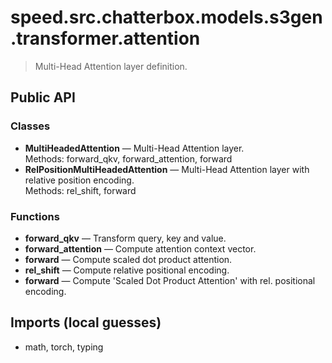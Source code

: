 # speed.src.chatterbox.models.s3gen.transformer.attention

> Multi-Head Attention layer definition.

## Public API

### Classes
- **MultiHeadedAttention** — Multi-Head Attention layer.  
  Methods: forward_qkv, forward_attention, forward
- **RelPositionMultiHeadedAttention** — Multi-Head Attention layer with relative position encoding.  
  Methods: rel_shift, forward

### Functions
- **forward_qkv** — Transform query, key and value.
- **forward_attention** — Compute attention context vector.
- **forward** — Compute scaled dot product attention.
- **rel_shift** — Compute relative positional encoding.
- **forward** — Compute 'Scaled Dot Product Attention' with rel. positional encoding.

## Imports (local guesses)
- math, torch, typing